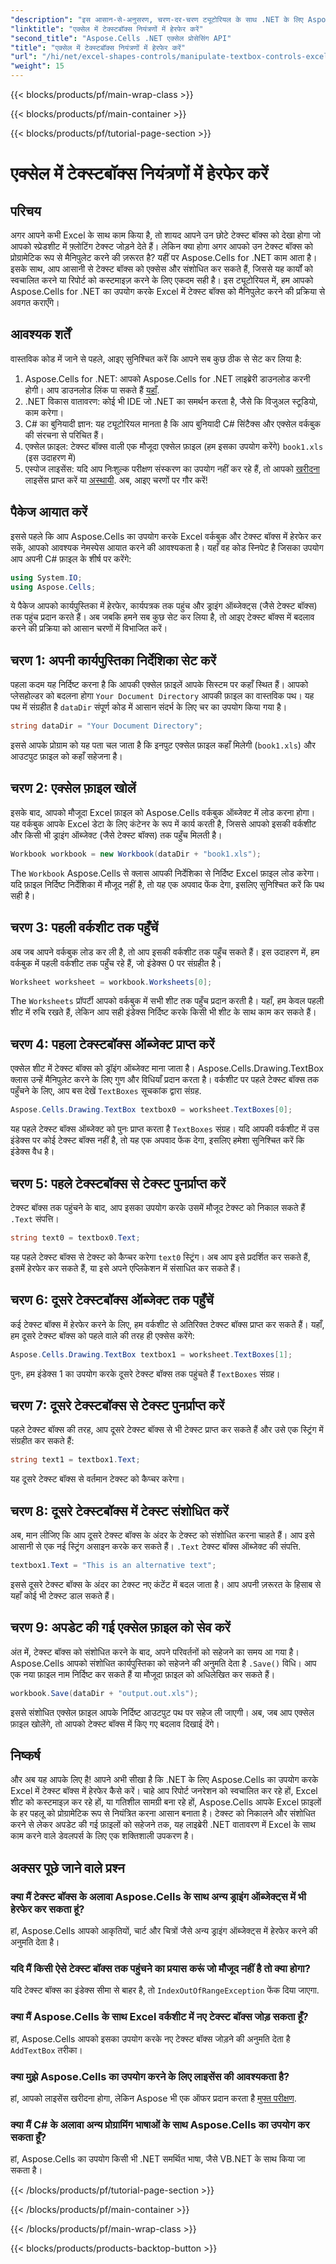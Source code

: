 ```yaml
---
"description": "इस आसान-से-अनुसरण, चरण-दर-चरण ट्यूटोरियल के साथ .NET के लिए Aspose.Cells का उपयोग करके Excel में टेक्स्ट बॉक्स में हेरफेर करना सीखें।"
"linktitle": "एक्सेल में टेक्स्टबॉक्स नियंत्रणों में हेरफेर करें"
"second_title": "Aspose.Cells .NET एक्सेल प्रोसेसिंग API"
"title": "एक्सेल में टेक्स्टबॉक्स नियंत्रणों में हेरफेर करें"
"url": "/hi/net/excel-shapes-controls/manipulate-textbox-controls-excel/"
"weight": 15
---
```


{{< blocks/products/pf/main-wrap-class >}}

{{< blocks/products/pf/main-container >}}

{{< blocks/products/pf/tutorial-page-section >}}

# एक्सेल में टेक्स्टबॉक्स नियंत्रणों में हेरफेर करें

## परिचय
अगर आपने कभी Excel के साथ काम किया है, तो शायद आपने उन छोटे टेक्स्ट बॉक्स को देखा होगा जो आपको स्प्रेडशीट में फ़्लोटिंग टेक्स्ट जोड़ने देते हैं। लेकिन क्या होगा अगर आपको उन टेक्स्ट बॉक्स को प्रोग्रामेटिक रूप से मैनिपुलेट करने की ज़रूरत है? यहीं पर Aspose.Cells for .NET काम आता है। इसके साथ, आप आसानी से टेक्स्ट बॉक्स को एक्सेस और संशोधित कर सकते हैं, जिससे यह कार्यों को स्वचालित करने या रिपोर्ट को कस्टमाइज़ करने के लिए एकदम सही है। इस ट्यूटोरियल में, हम आपको Aspose.Cells for .NET का उपयोग करके Excel में टेक्स्ट बॉक्स को मैनिपुलेट करने की प्रक्रिया से अवगत कराएँगे।
## आवश्यक शर्तें
वास्तविक कोड में जाने से पहले, आइए सुनिश्चित करें कि आपने सब कुछ ठीक से सेट कर लिया है:
1. Aspose.Cells for .NET: आपको Aspose.Cells for .NET लाइब्रेरी डाउनलोड करनी होगी। आप डाउनलोड लिंक पा सकते हैं [यहाँ](https://releases.aspose.com/cells/net/).
2. .NET विकास वातावरण: कोई भी IDE जो .NET का समर्थन करता है, जैसे कि विजुअल स्टूडियो, काम करेगा।
3. C# का बुनियादी ज्ञान: यह ट्यूटोरियल मानता है कि आप बुनियादी C# सिंटैक्स और एक्सेल वर्कबुक की संरचना से परिचित हैं।
4. एक्सेल फ़ाइल: टेक्स्ट बॉक्स वाली एक मौजूदा एक्सेल फ़ाइल (हम इसका उपयोग करेंगे) `book1.xls` (इस उदाहरण में)
5. एस्पोज लाइसेंस: यदि आप निःशुल्क परीक्षण संस्करण का उपयोग नहीं कर रहे हैं, तो आपको [खरीदना](https://purchase.aspose.com/buy) लाइसेंस प्राप्त करें या [अस्थायी](https://purchase.aspose.com/temporary-license/).
अब, आइए चरणों पर गौर करें!
## पैकेज आयात करें
इससे पहले कि आप Aspose.Cells का उपयोग करके Excel वर्कबुक और टेक्स्ट बॉक्स में हेरफेर कर सकें, आपको आवश्यक नेमस्पेस आयात करने की आवश्यकता है। यहाँ वह कोड स्निपेट है जिसका उपयोग आप अपनी C# फ़ाइल के शीर्ष पर करेंगे:
```csharp
using System.IO;
using Aspose.Cells;
```
ये पैकेज आपको कार्यपुस्तिका में हेरफेर, कार्यपत्रक तक पहुंच और ड्राइंग ऑब्जेक्ट्स (जैसे टेक्स्ट बॉक्स) तक पहुंच प्रदान करते हैं।
अब जबकि हमने सब कुछ सेट कर लिया है, तो आइए टेक्स्ट बॉक्स में बदलाव करने की प्रक्रिया को आसान चरणों में विभाजित करें।
## चरण 1: अपनी कार्यपुस्तिका निर्देशिका सेट करें
पहला कदम यह निर्दिष्ट करना है कि आपकी एक्सेल फ़ाइलें आपके सिस्टम पर कहाँ स्थित हैं। आपको प्लेसहोल्डर को बदलना होगा `Your Document Directory` आपकी फ़ाइल का वास्तविक पथ। यह पथ में संग्रहीत है `dataDir` संपूर्ण कोड में आसान संदर्भ के लिए चर का उपयोग किया गया है।
```csharp
string dataDir = "Your Document Directory";
```
इससे आपके प्रोग्राम को यह पता चल जाता है कि इनपुट एक्सेल फ़ाइल कहाँ मिलेगी (`book1.xls`) और आउटपुट फ़ाइल को कहाँ सहेजना है।
## चरण 2: एक्सेल फ़ाइल खोलें
इसके बाद, आपको मौजूदा Excel फ़ाइल को Aspose.Cells वर्कबुक ऑब्जेक्ट में लोड करना होगा। यह वर्कबुक आपके Excel डेटा के लिए कंटेनर के रूप में कार्य करती है, जिससे आपको इसकी वर्कशीट और किसी भी ड्राइंग ऑब्जेक्ट (जैसे टेक्स्ट बॉक्स) तक पहुँच मिलती है।
```csharp
Workbook workbook = new Workbook(dataDir + "book1.xls");
```
The `Workbook` Aspose.Cells से क्लास आपकी निर्देशिका से निर्दिष्ट Excel फ़ाइल लोड करेगा। यदि फ़ाइल निर्दिष्ट निर्देशिका में मौजूद नहीं है, तो यह एक अपवाद फेंक देगा, इसलिए सुनिश्चित करें कि पथ सही है।
## चरण 3: पहली वर्कशीट तक पहुँचें
अब जब आपने वर्कबुक लोड कर ली है, तो आप इसकी वर्कशीट तक पहुँच सकते हैं। इस उदाहरण में, हम वर्कबुक में पहली वर्कशीट तक पहुँच रहे हैं, जो इंडेक्स 0 पर संग्रहीत है।
```csharp
Worksheet worksheet = workbook.Worksheets[0];
```
The `Worksheets` प्रॉपर्टी आपको वर्कबुक में सभी शीट तक पहुँच प्रदान करती है। यहाँ, हम केवल पहली शीट में रुचि रखते हैं, लेकिन आप सही इंडेक्स निर्दिष्ट करके किसी भी शीट के साथ काम कर सकते हैं।
## चरण 4: पहला टेक्स्टबॉक्स ऑब्जेक्ट प्राप्त करें
एक्सेल शीट में टेक्स्ट बॉक्स को ड्रॉइंग ऑब्जेक्ट माना जाता है। Aspose.Cells.Drawing.TextBox क्लास उन्हें मैनिपुलेट करने के लिए गुण और विधियाँ प्रदान करता है। वर्कशीट पर पहले टेक्स्ट बॉक्स तक पहुँचने के लिए, आप बस देखें `TextBoxes` सूचकांक द्वारा संग्रह.
```csharp
Aspose.Cells.Drawing.TextBox textbox0 = worksheet.TextBoxes[0];
```
यह पहले टेक्स्ट बॉक्स ऑब्जेक्ट को पुनः प्राप्त करता है `TextBoxes` संग्रह। यदि आपकी वर्कशीट में उस इंडेक्स पर कोई टेक्स्ट बॉक्स नहीं है, तो यह एक अपवाद फेंक देगा, इसलिए हमेशा सुनिश्चित करें कि इंडेक्स वैध है।
## चरण 5: पहले टेक्स्टबॉक्स से टेक्स्ट पुनर्प्राप्त करें
टेक्स्ट बॉक्स तक पहुंचने के बाद, आप इसका उपयोग करके उसमें मौजूद टेक्स्ट को निकाल सकते हैं `.Text` संपत्ति।
```csharp
string text0 = textbox0.Text;
```
यह पहले टेक्स्ट बॉक्स से टेक्स्ट को कैप्चर करेगा `text0` स्ट्रिंग। अब आप इसे प्रदर्शित कर सकते हैं, इसमें हेरफेर कर सकते हैं, या इसे अपने एप्लिकेशन में संसाधित कर सकते हैं।
## चरण 6: दूसरे टेक्स्टबॉक्स ऑब्जेक्ट तक पहुँचें
कई टेक्स्ट बॉक्स में हेरफेर करने के लिए, हम वर्कशीट से अतिरिक्त टेक्स्ट बॉक्स प्राप्त कर सकते हैं। यहाँ, हम दूसरे टेक्स्ट बॉक्स को पहले वाले की तरह ही एक्सेस करेंगे:
```csharp
Aspose.Cells.Drawing.TextBox textbox1 = worksheet.TextBoxes[1];
```
पुनः, हम इंडेक्स 1 का उपयोग करके दूसरे टेक्स्ट बॉक्स तक पहुंचते हैं `TextBoxes` संग्रह।
## चरण 7: दूसरे टेक्स्टबॉक्स से टेक्स्ट पुनर्प्राप्त करें
पहले टेक्स्ट बॉक्स की तरह, आप दूसरे टेक्स्ट बॉक्स से भी टेक्स्ट प्राप्त कर सकते हैं और उसे एक स्ट्रिंग में संग्रहीत कर सकते हैं:
```csharp
string text1 = textbox1.Text;
```
यह दूसरे टेक्स्ट बॉक्स से वर्तमान टेक्स्ट को कैप्चर करेगा।
## चरण 8: दूसरे टेक्स्टबॉक्स में टेक्स्ट संशोधित करें
अब, मान लीजिए कि आप दूसरे टेक्स्ट बॉक्स के अंदर के टेक्स्ट को संशोधित करना चाहते हैं। आप इसे आसानी से एक नई स्ट्रिंग असाइन करके कर सकते हैं। `.Text` टेक्स्ट बॉक्स ऑब्जेक्ट की संपत्ति.
```csharp
textbox1.Text = "This is an alternative text";
```
इससे दूसरे टेक्स्ट बॉक्स के अंदर का टेक्स्ट नए कंटेंट में बदल जाता है। आप अपनी ज़रूरत के हिसाब से यहाँ कोई भी टेक्स्ट डाल सकते हैं।
## चरण 9: अपडेट की गई एक्सेल फ़ाइल को सेव करें
अंत में, टेक्स्ट बॉक्स को संशोधित करने के बाद, अपने परिवर्तनों को सहेजने का समय आ गया है। Aspose.Cells आपको संशोधित कार्यपुस्तिका को सहेजने की अनुमति देता है `.Save()` विधि। आप एक नया फ़ाइल नाम निर्दिष्ट कर सकते हैं या मौजूदा फ़ाइल को अधिलेखित कर सकते हैं।
```csharp
workbook.Save(dataDir + "output.out.xls");
```
इससे संशोधित एक्सेल फ़ाइल आपके निर्दिष्ट आउटपुट पथ पर सहेज ली जाएगी। अब, जब आप एक्सेल फ़ाइल खोलेंगे, तो आपको टेक्स्ट बॉक्स में किए गए बदलाव दिखाई देंगे।
## निष्कर्ष
और अब यह आपके लिए है! आपने अभी सीखा है कि .NET के लिए Aspose.Cells का उपयोग करके Excel में टेक्स्ट बॉक्स में हेरफेर कैसे करें। चाहे आप रिपोर्ट जनरेशन को स्वचालित कर रहे हों, Excel शीट को कस्टमाइज़ कर रहे हों, या गतिशील सामग्री बना रहे हों, Aspose.Cells आपके Excel फ़ाइलों के हर पहलू को प्रोग्रामेटिक रूप से नियंत्रित करना आसान बनाता है। टेक्स्ट को निकालने और संशोधित करने से लेकर अपडेट की गई फ़ाइलों को सहेजने तक, यह लाइब्रेरी .NET वातावरण में Excel के साथ काम करने वाले डेवलपर्स के लिए एक शक्तिशाली उपकरण है।
## अक्सर पूछे जाने वाले प्रश्न
### क्या मैं टेक्स्ट बॉक्स के अलावा Aspose.Cells के साथ अन्य ड्राइंग ऑब्जेक्ट्स में भी हेरफेर कर सकता हूं?
हां, Aspose.Cells आपको आकृतियों, चार्ट और चित्रों जैसे अन्य ड्राइंग ऑब्जेक्ट्स में हेरफेर करने की अनुमति देता है।
### यदि मैं किसी ऐसे टेक्स्ट बॉक्स तक पहुंचने का प्रयास करूं जो मौजूद नहीं है तो क्या होगा?
यदि टेक्स्ट बॉक्स का इंडेक्स सीमा से बाहर है, तो `IndexOutOfRangeException` फेंक दिया जाएगा.
### क्या मैं Aspose.Cells के साथ Excel वर्कशीट में नए टेक्स्ट बॉक्स जोड़ सकता हूँ?
हां, Aspose.Cells आपको इसका उपयोग करके नए टेक्स्ट बॉक्स जोड़ने की अनुमति देता है `AddTextBox` तरीका।
### क्या मुझे Aspose.Cells का उपयोग करने के लिए लाइसेंस की आवश्यकता है?
हां, आपको लाइसेंस खरीदना होगा, लेकिन Aspose भी एक ऑफर प्रदान करता है [मुफ्त परीक्षण](https://releases.aspose.com/).
### क्या मैं C# के अलावा अन्य प्रोग्रामिंग भाषाओं के साथ Aspose.Cells का उपयोग कर सकता हूँ?
हां, Aspose.Cells का उपयोग किसी भी .NET समर्थित भाषा, जैसे VB.NET के साथ किया जा सकता है।

{{< /blocks/products/pf/tutorial-page-section >}}

{{< /blocks/products/pf/main-container >}}

{{< /blocks/products/pf/main-wrap-class >}}

{{< blocks/products/products-backtop-button >}}